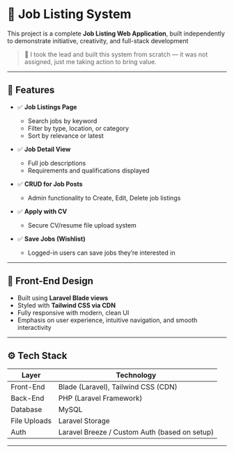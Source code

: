 # 💼 Job Listing System

This project is a complete **Job Listing Web Application**, built independently to demonstrate initiative, creativity, and full-stack development 

> 🚀 I took the lead and built this system from scratch — it was not assigned, just me taking action to bring value.

---

## 🌟 Features

- ✅ **Job Listings Page**  
  - Search jobs by keyword  
  - Filter by type, location, or category  
  - Sort by relevance or latest

- ✅ **Job Detail View**  
  - Full job descriptions  
  - Requirements and qualifications displayed

- ✅ **CRUD for Job Posts**  
  - Admin functionality to Create, Edit, Delete job listings

- ✅ **Apply with CV**  
  - Secure CV/resume file upload system

- ✅ **Save Jobs (Wishlist)**  
  - Logged-in users can save jobs they’re interested in

---

## 🎨 Front-End Design

- Built using **Laravel Blade views**  
- Styled with **Tailwind CSS via CDN**  
- Fully responsive with modern, clean UI  
- Emphasis on user experience, intuitive navigation, and smooth interactivity

---

## ⚙️ Tech Stack

| Layer        | Technology            |
|--------------|------------------------|
| Front-End    | Blade (Laravel), Tailwind CSS (CDN) |
| Back-End     | PHP (Laravel Framework) |
| Database     | MySQL                 |
| File Uploads | Laravel Storage        |
| Auth         | Laravel Breeze / Custom Auth (based on setup) |

---

